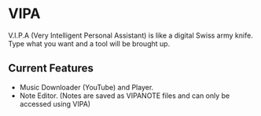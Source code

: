 # VIPA
V.I.P.A (Very Intelligent Personal Assistant) is like a digital Swiss army knife. Type what you want and a tool will be brought up.

## Current Features
* Music Downloader (YouTube) and Player.
* Note Editor. (Notes are saved as VIPANOTE files and can only be accessed using VIPA)
